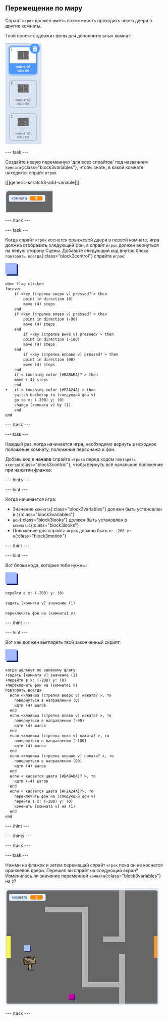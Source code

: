 ## Перемещение по миру

Спрайт `игрок` должен иметь возможность проходить через двери в другие комнаты.

Твой проект содержит фоны для дополнительных комнат:

![снимок экрана](images/world-backdrops.png)

--- task ---

Создайте новую переменную 'для всех спрайтов' под названием `комната`{:class="block3variables"}, чтобы знать, в какой комнате находится спрайт `игрок`.

[[[generic-scratch3-add-variable]]]

![снимок экрана](images/world-room.png)

--- /task ---

--- task ---

Когда спрайт `игрок` коснется оранжевой двери в первой комнате, игра должна отобразить следующий фон, а спрайт `игрок` должен вернуться на левую сторону Сцены. Добавьте следующий код внутрь блока `повторять всегда`{:class="block3control"} спрайта `игрок`:

![игрок](images/player.png)

```blocks3
when flag clicked
forever
	if <key (стрелка вверх v) pressed? > then
		point in direction (0)
		move (4) steps
	end
	if <key (стрелка влево v) pressed? > then
		point in direction (-90)
		move (4) steps
	end
		if <key (стрелка вниз v) pressed? > then
		point in direction (-180)
		move (4) steps
	end
		if <key (стрелка вправо v) pressed? > then
		point in direction (90)
		move (4) steps
	end
	if < touching color [#BABABA]? > then
	move (-4) steps
	end
+	if < touching color [#F2A24A] > then
	switch backdrop to (следующий фон v)
	go to x: (-200) y: (0)
	change [комната v] by (1)
	end
end
```

--- /task ---

--- task ---

Каждый раз, когда начинается игра, необходимо вернуть в исходное положение комнату, положение персонажа и фон.

Добавь код в **начало** спрайта `игрока` перед кодом `повторять всегда`{:class="block3control"}, чтобы вернуть всё начальное положение при нажатии флажка:

--- hints ---


--- hint ---

Когда начинается игра:

+ Значение `комната`{:class="block3variables"} должен быть установлен в `1`{:class="block3variables"}
+ `фон`{:class="block3looks"} должен быть установлен в `комната1`{:class="block3looks"}
+ Положение для спрайта `игрок` должно быть `x: -200 y: 0`{:class="block3motion"}

--- /hint ---

--- hint ---

Вот блоки кода, которые тебе нужны:

![игрок](images/player.png)

```blocks3
перейти в x: (-200) y: (0)

задать [комната v] значение (1)

переключить фон на (комната1 v)
```

--- /hint ---

--- hint ---

Вот как должен выглядеть твой законченный скрипт:

![игрок](images/player.png)

```blocks3
когда щёлкнут по зелёному флагу
+задать [комната v] значение (1)
+перейти в x: (-200) y: (0)
+переключить фон на (комната1 v)
повторять всегда 
  если <клавиша (стрелка вверх v) нажата? >, то 
    повернуться в направлении (0)
    идти (4) шагов
  end
  если <клавиша (стрелка влево v) нажата? >, то 
    повернуться в направлении (-90)
    идти (4) шагов
  end
  если <клавиша (стрелка вниз v) нажата? >, то 
    повернуться в направлении (-180)
    идти (4) шагов
  end
  если <клавиша (стрелка вправо v) нажата? >, то 
    повернуться в направлении (90)
    идти (4) шагов
  end
  если < касается цвета [#BABABA]? >, то 
    идти (-4) шагов
  end
  если < касается цвета [#F2A24A]?>, то 
    переключить фон на (следующий фон v)
    перейти в x: (-200) y: (0)
    изменить [комната v] на (1)
  end
end
```

--- /hint ---

--- /hints ---

--- /task ---

--- task ---

Нажми на флажок и затем перемещай спрайт `игрок` пока он не коснется оранжевой двери. Перешел ли спрайт на следующий экран? Изменилось ли значение переменной `комната`{:class="block3variables"} на `2`?

![снимок экрана](images/world-room-test.png)

--- /task ---